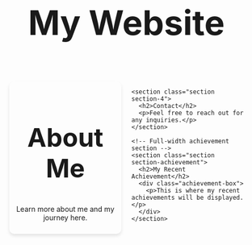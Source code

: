 <!DOCTYPE html>
<html lang="en">
<head>
  <meta charset="UTF-8" />
  <meta name="viewport" content="width=device-width, initial-scale=1.0"/>
  <title>My Website</title>
  <style>
    @import url('https://fonts.googleapis.com/css?family=Montserrat:700|Nunito:400');

    :root {
      --text: #050315;
      --background: #fcfbfd;
      --primary: #837f98;
      --secondary: #d39dcb;
      --accent: #a6b891;
    }

    body {
      font-family: 'Nunito', sans-serif;
      font-weight: 400;
      margin: 0;
      padding: 0;
      background-color: var(--background);
      color: var(--text);
    }

    h1, h2, h3, h4, h5 {
      font-family: 'Montserrat', sans-serif;
      font-weight: 700;
    }

    html { font-size: 100%; }

    h1 { font-size: 4.210rem; }
    h2 { font-size: 3.158rem; }
    h3 { font-size: 2.369rem; }
    h4 { font-size: 1.777rem; }
    h5 { font-size: 1.333rem; }
    small { font-size: 0.750rem; }

    .container {
      display: grid;
      grid-template-columns: repeat(2, 1fr);
      gap: 20px; /* Equal spacing both horizontally and vertically */
      padding: 20px;
    }

    .section {
      padding: 10px;
      text-align: center;
      min-height: 200px;
      background-color: white;
      box-shadow: 0 4px 6px rgba(0, 0, 0, 0.1);
      border-radius: 10px;
    }

    .section-3 {
      background-color: var(--accent); /* Green */
    }

    .section-4 {
      background-color: var(--primary); /* Grey */
    }

    .section-achievement {
      background-color: var(--secondary); /* Pink */
      grid-column: span 2;
    }

    .achievement-box {
      background-color: white;
      padding: 10px;
      text-align: center;
      box-shadow: 0 4px 6px rgba(0, 0, 0, 0.1);
      max-width: 100%;
      margin: 0 auto;
      border-radius: 10px;
    }
  </style>
</head>
<body>
  <header>
    <h1>My Website</h1>
  </header>

  <div class="container">
    <!-- Side-by-side boxes -->
    <section class="section section-3">
      <h2>About Me</h2>
      <p>Learn more about me and my journey here.</p>
    </section>

    <section class="section section-4">
      <h2>Contact</h2>
      <p>Feel free to reach out for any inquiries.</p>
    </section>

    <!-- Full-width achievement section -->
    <section class="section section-achievement">
      <h2>My Recent Achievement</h2>
      <div class="achievement-box">
        <p>This is where my recent achievements will be displayed.</p>
      </div>
    </section>
  </div>
</body>
</html>

